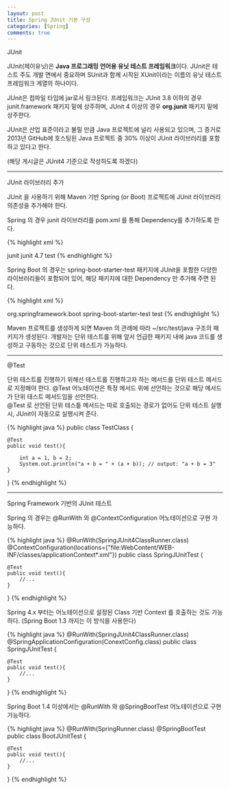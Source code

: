 ```yaml
---
layout: post
title: Spring JUnit 기본 구성
categories: [Spring]
comments: true
---
```


JUnit

JUnit(제이유닛)은 **Java 프로그래밍 언어용 유닛 테스트 프레임워크**이다. JUnit은 테스트 주도 개발 면에서 중요하며 SUnit과 함께 시작된 XUnit이라는 이름의 유닛 테스트 프레임워크 계열의 하나이다.

JUnit은 컴파일 타임에 jar로서 링크된다. 프레임워크는 JUnit 3.8 이하의 경우 junit.framework 패키지 밑에 상주하며, JUnit 4 이상의 경우 **org.junit** 패키지 밑에 상주한다.

JUnit은 산업 표준이라고 불릴 만큼 Java 프로젝트에 널리 사용되고 있으며, 그 증거로 2013년 GitHub에 호스팅된 Java 프로젝트 중 30% 이상이 JUnit 라이브러리를 포함하고 있다고 한다.

(해당 게시글은 JUnit4 기준으로 작성하도록 하겠다)

-------------

JUnit 라이브러리 추가

JUnit 을 사용하기 위해 Maven 기반 Spring (or Boot) 프로젝트에 JUnit 라이브러리 의존성을 추가해야 한다.

Spring 의 경우 junit 라이브러리를 pom.xml 를 통해 Dependency를 추가하도록 한다.

{% highlight xml %}
<!-- Spring > pom.xml -->
<dependency>
    <groupId>junit</groupId>
    <artifactId>junit</artifactId>
    <version>4.7</version> <!--의존성에 적합한 버전으로 수정-->
    <scope>test</scope>
</dependency>
{% endhighlight %}

Spring Boot 의 경우는 spring-boot-starter-test 패키지에 JUnit을 포함한 다양한 라이브러리들이 포함되어 있어, 해당 패키지에 대한 Dependency 만 추가해 주면 된다.

{% highlight xml %}
<!-- Spring Boot > pom.xml -->
<dependency>
    <groupId>org.springframework.boot</groupId>
    <artifactId>spring-boot-starter-test</artifactId>
    <scope>test</scope>
</dependency>
{% endhighlight %}

Maven 프로젝트를 생성하게 되면 Maven 의 관례에 따라 ~/src/test/java 구조의 패키지가 생성된다. 개발자는 단위 테스트를 위해 앞서 언급한 패키지 내에 java 코드를 생성하고 구동하는 것으로 단위 테스트가 가능하다.

-------------

@Test

단위 테스트를 진행하기 위해선 테스트를 진행하고자 하는 메서드를 단위 테스트 메서드로 지정해야 한다. @Test 어노테이션은 특정 메서드 위에 선언하는 것으로 해당 메서드가 단위 테스트 메서드임을 선언한다.  
@Test 로 선언된 단위 테스틑 메서드는 따로 호출되는 경로가 없어도 단위 테스트 실행 시, JUnit이 자동으로 실행시켜 준다.

{% highlight java %}
public class TestClass {

    @Test
    public void test(){

        int a = 1, b = 2;
        System.out.println("a + b = " + (a + b)); // output: "a + b = 3"
    }
}
{% endhighlight %}

-------------

Spring Framework 기반의 JUnit 테스트

Spring 의 경우는 @RunWith 와 @ContextConfiguration 어노테이션으로 구현 가능하다.

{% highlight java %}
@RunWith(SpringJUnit4ClassRunner.class)
@ContextConfiguration(locations={"file:WebContent/WEB-INF/classes/applicationContext*.xml"})
public class SpringJUnitTest {

    @Test
    public void test(){
        //...
    }
}
{% endhighlight %}

Spring 4.x 부터는 어노테이션으로 설정된 Class 기반 Context 를 호출하는 것도 가능하다.
(Spring Boot 1.3 까지는 이 방식을 사용한다)

{% highlight java %}
@RunWith(SpringJUnit4ClassRunner.class)
@SpringApplicationConfiguration(ConextConfig.class)
public class SpringJUnitTest {

    @Test
    public void test(){
        //...
    }
}
{% endhighlight %}

Spring Boot 1.4 이상에서는 @RunWith 와 @SpringBootTest 어노테이션으로 구현 가능하다.

{% highlight java %}
@RunWith(SpringRunner.class)
@SpringBootTest
public class BootJUnitTest {
    
    @Test
    public void test(){
        //...
    }
}
{% endhighlight %}